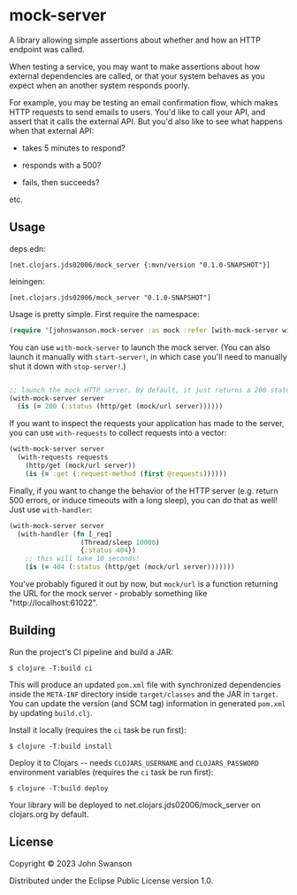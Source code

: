 # mock-server

A library allowing simple assertions about whether and how an HTTP endpoint was
called.

When testing a service, you may want to make assertions about how external
dependencies are called, or that your system behaves as you expect when an
another system responds poorly.

For example, you may be testing an email confirmation flow, which makes HTTP
requests to send emails to users. You'd like to call your API, and assert that
it calls the external API. But you'd also like to see what happens when that
external API:

- takes 5 minutes to respond?

- responds with a 500?

- fails, then succeeds?

etc.

## Usage

deps.edn:

```
[net.clojars.jds02006/mock_server {:mvn/version "0.1.0-SNAPSHOT"}]
```

leiningen:

```
[net.clojars.jds02006/mock_server "0.1.0-SNAPSHOT"]
```

Usage is pretty simple. First require the namespace:

``` clojure
(require '[johnswanson.mock-server :as mock :refer [with-mock-server with-requests with-handler]])

```

You can use `with-mock-server` to launch the mock server. (You can also launch
it manually with `start-server!`, in which case you'll need to manually shut it
down with `stop-server!`.)

```clojure

;; launch the mock HTTP server. By default, it just returns a 200 status and no body
(with-mock-server server
  (is (= 200 (:status (http/get (mock/url server))))))
```

If you want to inspect the requests your application has made to the server, you
can use `with-requests` to collect requests into a vector:

``` clojure
(with-mock-server server
  (with-requests requests
    (http/get (mock/url server))
    (is (= :get (:request-method (first @requests))))))
```

Finally, if you want to change the behavior of the HTTP server (e.g. return 500
errors, or induce timeouts with a long sleep), you can do that as well! Just use
`with-handler`:

``` clojure
(with-mock-server server
  (with-handler (fn [_req]
                  (Thread/sleep 10000)
                  {:status 404})
    ;; this will take 10 seconds!
    (is (= 404 (:status (http/get (mock/url server)))))))
```

You've probably figured it out by now, but `mock/url` is a function returning
the URL for the mock server - probably something like "http://localhost:61022".

## Building

Run the project's CI pipeline and build a JAR:

    $ clojure -T:build ci

This will produce an updated `pom.xml` file with synchronized dependencies inside the `META-INF`
directory inside `target/classes` and the JAR in `target`. You can update the version (and SCM tag)
information in generated `pom.xml` by updating `build.clj`.

Install it locally (requires the `ci` task be run first):

    $ clojure -T:build install

Deploy it to Clojars -- needs `CLOJARS_USERNAME` and `CLOJARS_PASSWORD` environment
variables (requires the `ci` task be run first):

    $ clojure -T:build deploy

Your library will be deployed to net.clojars.jds02006/mock_server on clojars.org by default.

## License

Copyright © 2023 John Swanson

Distributed under the Eclipse Public License version 1.0.
